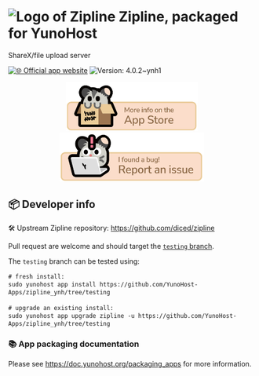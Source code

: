 <!--
N.B.: This README was automatically generated by <https://github.com/YunoHost/apps_tools/blob/main/readme_generator>
It shall NOT be edited by hand.
-->

<h1>
  <img src="https://raw.githubusercontent.com/YunoHost/apps/master/logos/zipline.png" width="32px" alt="Logo of Zipline">
  Zipline, packaged for YunoHost
</h1>

ShareX/file upload server

[![🌐 Official app website](https://img.shields.io/badge/Official_app_website-darkgreen?style=for-the-badge)](https://zipline.diced.sh/)
![Version: 4.0.2~ynh1](https://img.shields.io/badge/Version-4.0.2~ynh1-rgba(0,150,0,1)?style=for-the-badge)

<div align="center">
<a href="https://apps.yunohost.org/app/zipline"><img height="100px" src="https://github.com/YunoHost/yunohost-artwork/raw/refs/heads/main/badges/neopossum-badges/badge_more_info_on_the_appstore.svg"/></a>
<a href="https://github.com/YunoHost-Apps/zipline_ynh/issues"><img height="100px" src="https://github.com/YunoHost/yunohost-artwork/raw/refs/heads/main/badges/neopossum-badges/badge_report_an_issue.svg"/></a>
</div>

## 📦 Developer info

🛠️ Upstream Zipline repository: <https://github.com/diced/zipline>

Pull request are welcome and should target the [`testing` branch](https://github.com/YunoHost-Apps/zipline_ynh/tree/testing).

The `testing` branch can be tested using:
```
# fresh install:
sudo yunohost app install https://github.com/YunoHost-Apps/zipline_ynh/tree/testing

# upgrade an existing install:
sudo yunohost app upgrade zipline -u https://github.com/YunoHost-Apps/zipline_ynh/tree/testing
```

### 📚 App packaging documentation

Please see <https://doc.yunohost.org/packaging_apps> for more information.